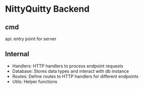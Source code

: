 # NittyQuitty Backend

## cmd

api: entry point for server

## Internal

* Handlers: HTTP handlers to process endpoint requests
* Database: Stores data types and interact with db instance
* Routes: Define routes to HTTP handlers for different endpoints
* Utils: Helper functions
